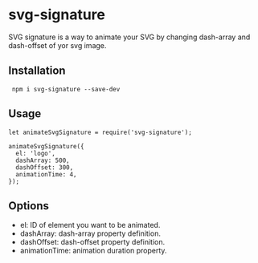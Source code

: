 # svg-signature

SVG signature is a way to animate your SVG by changing dash-array and dash-offset of yor svg image.


## Installation 

````
 npm i svg-signature --save-dev
````

## Usage

```
let animateSvgSignature = require('svg-signature');

animateSvgSignature({
  el: 'logo',
  dashArray: 500,
  dashOffset: 300,
  animationTime: 4,
});

```
## Options

* el: ID of element you want to be animated.
* dashArray: dash-array property definition.
* dashOffset: dash-offset property definition.
* animationTime: animation duration property.
